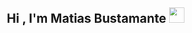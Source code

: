 <h1 align="center"><b>Hi , I'm Matias Bustamante </b><img src="https://media.giphy.com/media/hvRJCLFzcasrR4ia7z/giphy.gif" width="35"></h1>

<!--
**MMatiasBustamante/MMatiasBustamante** is a ✨ _special_ ✨ repository because its `README.md` (this file) appears on your GitHub profile.

Here are some ideas to get you started:

- 🔭 I’m currently working on ...
- 🌱 I’m currently learning ...
- 👯 I’m looking to collaborate on ...
- 🤔 I’m looking for help with ...
- 💬 Ask me about ...
- 📫 How to reach me: ...
- 😄 Pronouns: ...
- ⚡ Fun fact: ...
-->
